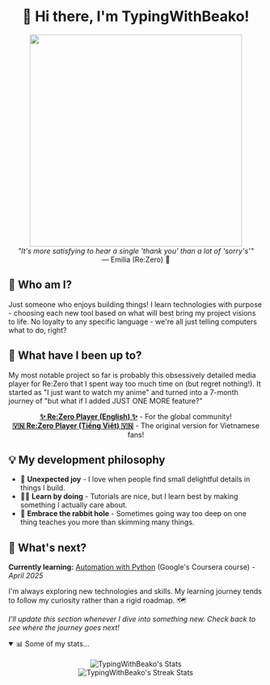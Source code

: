 <h1 align="center">👋 Hi there, I'm TypingWithBeako!</h1>
<div align="center">
  <img 
    src="https://64.media.tumblr.com/fe779fcee196b534f2dfda13e8eb9de4/tumblr_ottqn7ya8c1v14hqvo1_540.gifv" width="420" alt="" 
  />
  <br>
  <i>"It's more satisfying to hear a single 'thank you' than a lot of 'sorry's'"</i>
  <br>
  — Emilia (Re:Zero) 💜
</div>

## 🤔 Who am I?

Just someone who enjoys building things! I learn technologies with purpose - choosing each new tool based on what will best bring my project visions to life. No loyalty to any specific language - we're all just telling computers what to do, right?

## 🚀 What have I been up to?

My most notable project so far is probably this obsessively detailed media player for Re:Zero that I spent way too much time on (but regret nothing!). It started as "I just want to watch my anime" and turned into a 7-month journey of "but what if I added JUST ONE MORE feature?"

<p align="center">
  <strong><a href="https://re-zero-en.pages.dev" target="_blank">✨ Re:Zero Player (English) ✨</a></strong> - For the global community!
  <br>
  <strong><a href="https://re-zero.pages.dev" target="_blank">🇻🇳 Re:Zero Player (Tiếng Việt) 🇻🇳</a></strong> - The original version for Vietnamese fans!
</p>

## 💡 My development philosophy

*   💖 **Unexpected joy**  - I love when people find small delightful details in things I build.
*   👨‍💻 **Learn by doing**  - Tutorials are nice, but I learn best by making something I actually care about.
*   🐇 **Embrace the rabbit hole**  - Sometimes going way too deep on one thing teaches you more than skimming many things.

## 🌱 What's next?

**Currently learning:** <a href="https://www.coursera.org/professional-certificates/google-it-automation" target="_blank">Automation with Python</a> (Google's Coursera course) - _April 2025_

I'm always exploring new technologies and skills. My learning journey tends to follow my curiosity rather than a rigid roadmap. 🗺️

_I'll update this section whenever I dive into something new. Check back to see where the journey goes next!_ 

<details open>
  <summary>📊 Some of my stats...</summary>
  <br>
  <div align="center">
    <img src="https://github-readme-stats.vercel.app/api/top-langs/?username=TypingWithBeako&theme=tokyonight&show_icons=true&hide_border=true&layout=compact" alt="TypingWithBeako's Stats"> <br>
    <img src="https://github-readme-streak-stats.herokuapp.com/?user=TypingWithBeako&theme=tokyonight&hide_border=true" alt="TypingWithBeako's Streak Stats"> 
  </div>
</details>
